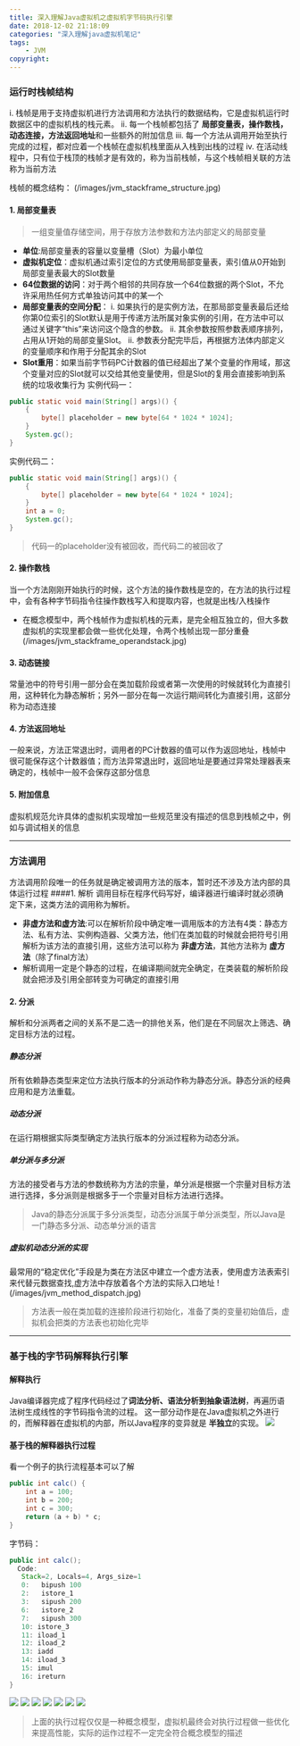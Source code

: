 ```yaml
---
title: 深入理解Java虚拟机之虚拟机字节码执行引擎
date: 2018-12-02 21:18:09
categories: "深入理解java虚拟机笔记"
tags:
    - JVM
copyright:
---
```

### 运行时栈帧结构
  i. 栈帧是用于支持虚拟机进行方法调用和方法执行的数据结构，它是虚拟机运行时数据区中的虚拟机栈的栈元素。
  ii. 每一个栈帧都包括了 **局部变量表，操作数栈，动态连接，方法返回地址**和一些额外的附加信息
  iii. 每一个方法从调用开始至执行完成的过程，都对应着一个栈帧在虚拟机栈里面从入栈到出栈的过程
  iv. 在活动线程中，只有位于栈顶的栈帧才是有效的，称为当前栈帧，与这个栈帧相关联的方法称为当前方法

栈帧的概念结构：
(/images/jvm_stackframe_structure.jpg)

#### 1. 局部变量表
> 一组变量值存储空间，用于存放方法参数和方法内部定义的局部变量

- **单位**:局部变量表的容量以变量槽（Slot）为最小单位
- **虚拟机定位**：虚拟机通过索引定位的方式使用局部变量表，索引值从0开始到局部变量表最大的Slot数量
- **64位数据的访问**：对于两个相邻的共同存放一个64位数据的两个Slot，不允许采用热任何方式单独访问其中的某一个
- **局部变量表的空间分配**：
    i. 如果执行的是实例方法，在那局部变量表最后还给你第0位索引的Slot默认是用于传递方法所属对象实例的引用，在方法中可以通过关键字“this”来访问这个隐含的参数。 
    ii. 其余参数按照参数表顺序排列，占用从1开始的局部变量Slot。 
    ii. 参数表分配完毕后，再根据方法体内部定义的变量顺序和作用于分配其余的Slot
- **Slot重用**：如果当前字节码PC计数器的值已经超出了某个变量的作用域，那这个变量对应的Slot就可以交给其他变量使用，但是Slot的复用会直接影响到系统的垃圾收集行为
实例代码一：
```Java
public static void main(String[] args)() {
	{
		byte[] placeholder = new byte[64 * 1024 * 1024];
	}
	System.gc();
}
```
实例代码二：
```Java
public static void main(String[] args)() {
	{
		byte[] placeholder = new byte[64 * 1024 * 1024];
	}
	int a = 0;
	System.gc();
}
```
> 代码一的placeholder没有被回收，而代码二的被回收了

#### 2. 操作数栈
当一个方法刚刚开始执行的时候，这个方法的操作数栈是空的，在方法的执行过程中，会有各种字节码指令往操作数栈写入和提取内容，也就是出栈/入栈操作

- 在概念模型中，两个栈帧作为虚拟机栈的元素，是完全相互独立的，但大多数虚拟机的实现里都会做一些优化处理，令两个栈帧出现一部分重叠
(/images/jvm_stackframe_operandstack.jpg)

#### 3. 动态链接
常量池中的符号引用一部分会在类加载阶段或者第一次使用的时候就转化为直接引用，这种转化为静态解析；另外一部分在每一次运行期间转化为直接引用，这部分称为动态连接

#### 4. 方法返回地址
一般来说，方法正常退出时，调用者的PC计数器的值可以作为返回地址，栈帧中很可能保存这个计数器值；而方法异常退出时，返回地址是要通过异常处理器表来确定的，栈帧中一般不会保存这部分信息

#### 5. 附加信息
虚拟机规范允许具体的虚拟机实现增加一些规范里没有描述的信息到栈帧之中，例如与调试相关的信息

----
### 方法调用
方法调用阶段唯一的任务就是确定被调用方法的版本，暂时还不涉及方法内部的具体运行过程
####1. 解析
调用目标在程序代码写好，编译器进行编译时就必须确定下来，这类方法的调用称为解析。
- **非虚方法和虚方法**:可以在解析阶段中确定唯一调用版本的方法有4类：静态方法、私有方法、实例构造器、父类方法，他们在类加载的时候就会把符号引用解析为该方法的直接引用，这些方法可以称为 **非虚方法**，其他方法称为 **虚方法**（除了final方法）
- 解析调用一定是个静态的过程，在编译期间就完全确定，在类装载的解析阶段就会把涉及引用全部转变为可确定的直接引用

#### 2. 分派
解析和分派两者之间的关系不是二选一的排他关系，他们是在不同层次上筛选、确定目标方法的过程。
##### 静态分派
所有依赖静态类型来定位方法执行版本的分派动作称为静态分派。静态分派的经典应用和是方法重载。
##### 动态分派
在运行期根据实际类型确定方法执行版本的分派过程称为动态分派。
##### 单分派与多分派
方法的接受者与方法的参数统称为方法的宗量，单分派是根据一个宗量对目标方法进行选择，多分派则是根据多于一个宗量对目标方法进行选择。
> Java的静态分派属于多分派类型，动态分派属于单分派类型，所以Java是一门静态多分派、动态单分派的语言
##### 虚拟机动态分派的实现
最常用的“稳定优化”手段是为类在方法区中建立一个虚方法表，使用虚方法表索引来代替元数据查找,虚方法中存放着各个方法的实际入口地址
!(/images/jvm_method_dispatch.jpg)
> 方法表一般在类加载的连接阶段进行初始化，准备了类的变量初始值后，虚拟机会把类的方法表也初始化完毕

----
### 基于栈的字节码解释执行引擎
#### 解释执行
Java编译器完成了程序代码经过了**词法分析、语法分析到抽象语法树**，再遍历语法树生成线性的字节码指令流的过程。 这一部分动作是在Java虚拟机之外进行的，而解释器在虚拟机的内部，所以Java程序的变异就是 **半独立**的实现。
![](/images/jvm_interpret.jpg)

#### 基于栈的解释器执行过程
看一个例子的执行流程基本可以了解
```Java
public int calc() {
    int a = 100;
    int b = 200;
    int c = 300;
    return (a + b) * c;
}
```
字节码：
```java
public int calc();
  Code:
   Stack=2, Locals=4, Args_size=1
   0:   bipush 100
   2:   istore_1
   3:   sipush 200
   6:   istore_2
   7:   sipush 300
   10: istore_3
   11: iload_1
   12: iload_2
   13: iadd
   14: iload_3
   15: imul
   16: ireturn
}

```
![](/images/jvm_interpret_execute_1.jpg)
![](/images/jvm_interpret_execute_2.jpg)
![](/images/jvm_interpret_execute_3.jpg)
![](/images/jvm_interpret_execute_4.jpg)
![](/images/jvm_interpret_execute_5.jpg)
![](/images/jvm_interpret_execute_6.jpg)
![](/images/jvm_interpret_execute_7.jpg)
> 上面的执行过程仅仅是一种概念模型，虚拟机最终会对执行过程做一些优化来提高性能，实际的运作过程不一定完全符合概念模型的描述
